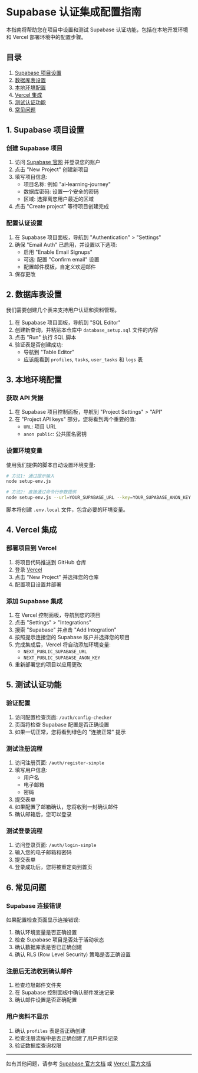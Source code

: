 # Supabase 认证集成配置指南

本指南将帮助您在项目中设置和测试 Supabase 认证功能，包括在本地开发环境和 Vercel 部署环境中的配置步骤。

## 目录

1. [Supabase 项目设置](#1-supabase-项目设置)
2. [数据库表设置](#2-数据库表设置)
3. [本地环境配置](#3-本地环境配置)
4. [Vercel 集成](#4-vercel-集成)
5. [测试认证功能](#5-测试认证功能)
6. [常见问题](#6-常见问题)

## 1. Supabase 项目设置

### 创建 Supabase 项目

1. 访问 [Supabase 官网](https://supabase.com/) 并登录您的账户
2. 点击 "New Project" 创建新项目
3. 填写项目信息:
   - 项目名称: 例如 "ai-learning-journey"
   - 数据库密码: 设置一个安全的密码
   - 区域: 选择离您用户最近的区域
4. 点击 "Create project" 等待项目创建完成

### 配置认证设置

1. 在 Supabase 项目面板，导航到 "Authentication" > "Settings"
2. 确保 "Email Auth" 已启用，并设置以下选项:
   - 启用 "Enable Email Signups"
   - 可选: 配置 "Confirm email" 设置
   - 配置邮件模板，自定义欢迎邮件
3. 保存更改

## 2. 数据库表设置

我们需要创建几个表来支持用户认证和资料管理。

1. 在 Supabase 项目面板，导航到 "SQL Editor"
2. 创建新查询，并粘贴本仓库中 `database_setup.sql` 文件的内容
3. 点击 "Run" 执行 SQL 脚本
4. 验证表是否创建成功:
   - 导航到 "Table Editor"
   - 应该能看到 `profiles`, `tasks`, `user_tasks` 和 `logs` 表

## 3. 本地环境配置

### 获取 API 凭据

1. 在 Supabase 项目控制面板，导航到 "Project Settings" > "API"
2. 在 "Project API keys" 部分，您将看到两个重要的值:
   - `URL`: 项目 URL
   - `anon public`: 公共匿名密钥

### 设置环境变量

使用我们提供的脚本自动设置环境变量:

```bash
# 方法1: 通过提示输入
node setup-env.js

# 方法2: 直接通过命令行参数提供
node setup-env.js --url=YOUR_SUPABASE_URL --key=YOUR_SUPABASE_ANON_KEY
```

脚本将创建 `.env.local` 文件，包含必要的环境变量。

## 4. Vercel 集成

### 部署项目到 Vercel

1. 将项目代码推送到 GitHub 仓库
2. 登录 [Vercel](https://vercel.com/)
3. 点击 "New Project" 并选择您的仓库
4. 配置项目设置并部署

### 添加 Supabase 集成

1. 在 Vercel 控制面板，导航到您的项目
2. 点击 "Settings" > "Integrations"
3. 搜索 "Supabase" 并点击 "Add Integration"
4. 按照提示连接您的 Supabase 账户并选择您的项目
5. 完成集成后，Vercel 将自动添加环境变量:
   - `NEXT_PUBLIC_SUPABASE_URL`
   - `NEXT_PUBLIC_SUPABASE_ANON_KEY`
6. 重新部署您的项目以应用更改

## 5. 测试认证功能

### 验证配置

1. 访问配置检查页面: `/auth/config-checker`
2. 页面将检查 Supabase 配置是否正确设置
3. 如果一切正常，您将看到绿色的 "连接正常" 提示

### 测试注册流程

1. 访问注册页面: `/auth/register-simple`
2. 填写用户信息:
   - 用户名
   - 电子邮箱
   - 密码
3. 提交表单
4. 如果配置了邮箱确认，您将收到一封确认邮件
5. 确认邮箱后，您可以登录

### 测试登录流程

1. 访问登录页面: `/auth/login-simple`
2. 输入您的电子邮箱和密码
3. 提交表单
4. 登录成功后，您将被重定向到首页

## 6. 常见问题

### Supabase 连接错误

如果配置检查页面显示连接错误:

1. 确认环境变量是否正确设置
2. 检查 Supabase 项目是否处于活动状态
3. 确认数据库表是否已正确创建
4. 确认 RLS (Row Level Security) 策略是否正确设置

### 注册后无法收到确认邮件

1. 检查垃圾邮件文件夹
2. 在 Supabase 控制面板中确认邮件发送记录
3. 确认邮件设置是否正确配置

### 用户资料不显示

1. 确认 `profiles` 表是否正确创建
2. 检查注册流程中是否正确创建了用户资料记录
3. 验证数据库查询权限

---

如有其他问题，请参考 [Supabase 官方文档](https://supabase.com/docs) 或 [Vercel 官方文档](https://vercel.com/docs) 
